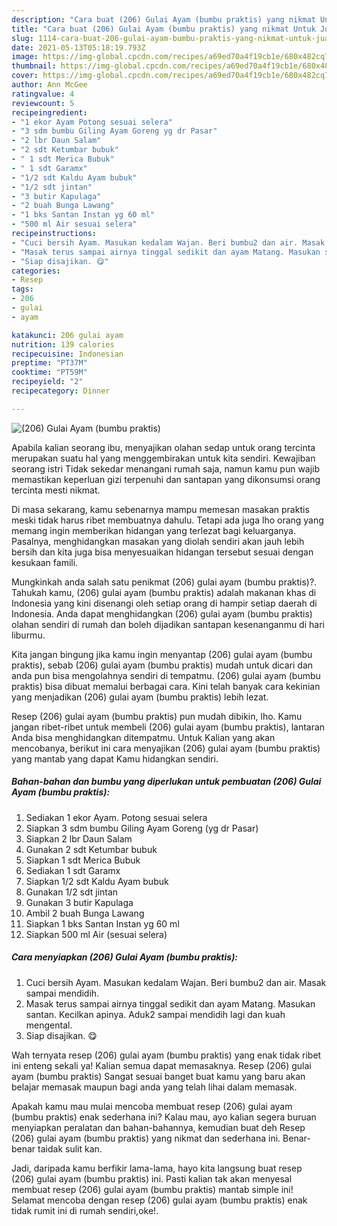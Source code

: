 ```yaml
---
description: "Cara buat (206) Gulai Ayam (bumbu praktis) yang nikmat Untuk Jualan"
title: "Cara buat (206) Gulai Ayam (bumbu praktis) yang nikmat Untuk Jualan"
slug: 1114-cara-buat-206-gulai-ayam-bumbu-praktis-yang-nikmat-untuk-jualan
date: 2021-05-13T05:18:19.793Z
image: https://img-global.cpcdn.com/recipes/a69ed70a4f19cb1e/680x482cq70/206-gulai-ayam-bumbu-praktis-foto-resep-utama.jpg
thumbnail: https://img-global.cpcdn.com/recipes/a69ed70a4f19cb1e/680x482cq70/206-gulai-ayam-bumbu-praktis-foto-resep-utama.jpg
cover: https://img-global.cpcdn.com/recipes/a69ed70a4f19cb1e/680x482cq70/206-gulai-ayam-bumbu-praktis-foto-resep-utama.jpg
author: Ann McGee
ratingvalue: 4
reviewcount: 5
recipeingredient:
- "1 ekor Ayam Potong sesuai selera"
- "3 sdm bumbu Giling Ayam Goreng yg dr Pasar"
- "2 lbr Daun Salam"
- "2 sdt Ketumbar bubuk"
- " 1 sdt Merica Bubuk"
- " 1 sdt Garamx"
- "1/2 sdt Kaldu Ayam bubuk"
- "1/2 sdt jintan"
- "3 butir Kapulaga"
- "2 buah Bunga Lawang"
- "1 bks Santan Instan yg 60 ml"
- "500 ml Air sesuai selera"
recipeinstructions:
- "Cuci bersih Ayam. Masukan kedalam Wajan. Beri bumbu2 dan air. Masak sampai mendidih."
- "Masak terus sampai airnya tinggal sedikit dan ayam Matang. Masukan santan. Kecilkan apinya. Aduk2 sampai mendidih lagi dan kuah mengental."
- "Siap disajikan. 😋"
categories:
- Resep
tags:
- 206
- gulai
- ayam

katakunci: 206 gulai ayam 
nutrition: 139 calories
recipecuisine: Indonesian
preptime: "PT37M"
cooktime: "PT59M"
recipeyield: "2"
recipecategory: Dinner

---
```



![(206) Gulai Ayam (bumbu praktis)](https://img-global.cpcdn.com/recipes/a69ed70a4f19cb1e/680x482cq70/206-gulai-ayam-bumbu-praktis-foto-resep-utama.jpg)

Apabila kalian seorang ibu, menyajikan olahan sedap untuk orang tercinta merupakan suatu hal yang menggembirakan untuk kita sendiri. Kewajiban seorang istri Tidak sekedar menangani rumah saja, namun kamu pun wajib memastikan keperluan gizi terpenuhi dan santapan yang dikonsumsi orang tercinta mesti nikmat.

Di masa  sekarang, kamu sebenarnya mampu memesan masakan praktis meski tidak harus ribet membuatnya dahulu. Tetapi ada juga lho orang yang memang ingin memberikan hidangan yang terlezat bagi keluarganya. Pasalnya, menghidangkan masakan yang diolah sendiri akan jauh lebih bersih dan kita juga bisa menyesuaikan hidangan tersebut sesuai dengan kesukaan famili. 



Mungkinkah anda salah satu penikmat (206) gulai ayam (bumbu praktis)?. Tahukah kamu, (206) gulai ayam (bumbu praktis) adalah makanan khas di Indonesia yang kini disenangi oleh setiap orang di hampir setiap daerah di Indonesia. Anda dapat menghidangkan (206) gulai ayam (bumbu praktis) olahan sendiri di rumah dan boleh dijadikan santapan kesenanganmu di hari liburmu.

Kita jangan bingung jika kamu ingin menyantap (206) gulai ayam (bumbu praktis), sebab (206) gulai ayam (bumbu praktis) mudah untuk dicari dan anda pun bisa mengolahnya sendiri di tempatmu. (206) gulai ayam (bumbu praktis) bisa dibuat memalui berbagai cara. Kini telah banyak cara kekinian yang menjadikan (206) gulai ayam (bumbu praktis) lebih lezat.

Resep (206) gulai ayam (bumbu praktis) pun mudah dibikin, lho. Kamu jangan ribet-ribet untuk membeli (206) gulai ayam (bumbu praktis), lantaran Anda bisa menghidangkan ditempatmu. Untuk Kalian yang akan mencobanya, berikut ini cara menyajikan (206) gulai ayam (bumbu praktis) yang mantab yang dapat Kamu hidangkan sendiri.

<!--inarticleads1-->

##### Bahan-bahan dan bumbu yang diperlukan untuk pembuatan (206) Gulai Ayam (bumbu praktis):

1. Sediakan 1 ekor Ayam. Potong sesuai selera
1. Siapkan 3 sdm bumbu Giling Ayam Goreng (yg dr Pasar)
1. Siapkan 2 lbr Daun Salam
1. Gunakan 2 sdt Ketumbar bubuk
1. Siapkan  1 sdt Merica Bubuk
1. Sediakan  1 sdt Garamx
1. Siapkan 1/2 sdt Kaldu Ayam bubuk
1. Gunakan 1/2 sdt jintan
1. Gunakan 3 butir Kapulaga
1. Ambil 2 buah Bunga Lawang
1. Siapkan 1 bks Santan Instan yg 60 ml
1. Siapkan 500 ml Air (sesuai selera)




<!--inarticleads2-->

##### Cara menyiapkan (206) Gulai Ayam (bumbu praktis):

1. Cuci bersih Ayam. Masukan kedalam Wajan. Beri bumbu2 dan air. Masak sampai mendidih.
1. Masak terus sampai airnya tinggal sedikit dan ayam Matang. Masukan santan. Kecilkan apinya. Aduk2 sampai mendidih lagi dan kuah mengental.
1. Siap disajikan. 😋




Wah ternyata resep (206) gulai ayam (bumbu praktis) yang enak tidak ribet ini enteng sekali ya! Kalian semua dapat memasaknya. Resep (206) gulai ayam (bumbu praktis) Sangat sesuai banget buat kamu yang baru akan belajar memasak maupun bagi anda yang telah lihai dalam memasak.

Apakah kamu mau mulai mencoba membuat resep (206) gulai ayam (bumbu praktis) enak sederhana ini? Kalau mau, ayo kalian segera buruan menyiapkan peralatan dan bahan-bahannya, kemudian buat deh Resep (206) gulai ayam (bumbu praktis) yang nikmat dan sederhana ini. Benar-benar taidak sulit kan. 

Jadi, daripada kamu berfikir lama-lama, hayo kita langsung buat resep (206) gulai ayam (bumbu praktis) ini. Pasti kalian tak akan menyesal membuat resep (206) gulai ayam (bumbu praktis) mantab simple ini! Selamat mencoba dengan resep (206) gulai ayam (bumbu praktis) enak tidak rumit ini di rumah sendiri,oke!.

